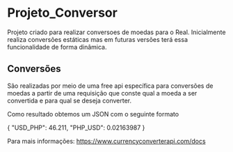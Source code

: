 # Projeto_Conversor

Projeto criado para realizar conversoes de moedas para o Real. Inicialmente realiza conversões estáticas mas em futuras versões terá essa funcionalidade de forma dinâmica.

## Conversões

  São realizadas por meio de uma free api específica para conversões de moedas a partir de uma requisição que conste qual a moeda a ser convertida e para qual se deseja converter.  
  
  Como resultado obtemos um JSON com o seguinte formato
  
  {
    "USD_PHP": 46.211,
    "PHP_USD": 0.02163987
  }
  
  Para mais informações: https://www.currencyconverterapi.com/docs

